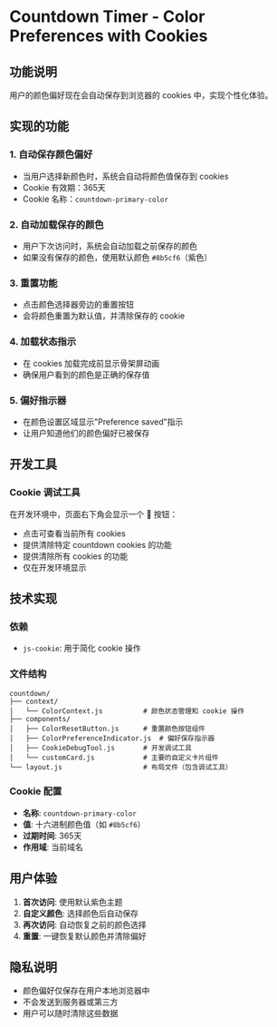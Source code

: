 # Countdown Timer - Color Preferences with Cookies

## 功能说明

用户的颜色偏好现在会自动保存到浏览器的 cookies 中，实现个性化体验。

## 实现的功能

### 1. 自动保存颜色偏好
- 当用户选择新颜色时，系统会自动将颜色值保存到 cookies
- Cookie 有效期：365天
- Cookie 名称：`countdown-primary-color`

### 2. 自动加载保存的颜色
- 用户下次访问时，系统会自动加载之前保存的颜色
- 如果没有保存的颜色，使用默认颜色 `#8b5cf6`（紫色）

### 3. 重置功能
- 点击颜色选择器旁边的重置按钮
- 会将颜色重置为默认值，并清除保存的 cookie

### 4. 加载状态指示
- 在 cookies 加载完成前显示骨架屏动画
- 确保用户看到的颜色是正确的保存值

### 5. 偏好指示器
- 在颜色设置区域显示"Preference saved"指示
- 让用户知道他们的颜色偏好已被保存

## 开发工具

### Cookie 调试工具
在开发环境中，页面右下角会显示一个 🍪 按钮：
- 点击可查看当前所有 cookies
- 提供清除特定 countdown cookies 的功能
- 提供清除所有 cookies 的功能
- 仅在开发环境显示

## 技术实现

### 依赖
- `js-cookie`: 用于简化 cookie 操作

### 文件结构
```
countdown/
├── context/
│   └── ColorContext.js          # 颜色状态管理和 cookie 操作
├── components/
│   ├── ColorResetButton.js      # 重置颜色按钮组件
│   ├── ColorPreferenceIndicator.js  # 偏好保存指示器
│   ├── CookieDebugTool.js       # 开发调试工具
│   └── customCard.js            # 主要的自定义卡片组件
└── layout.js                    # 布局文件（包含调试工具）
```

### Cookie 配置
- **名称**: `countdown-primary-color`
- **值**: 十六进制颜色值（如 `#8b5cf6`）
- **过期时间**: 365天
- **作用域**: 当前域名

## 用户体验

1. **首次访问**: 使用默认紫色主题
2. **自定义颜色**: 选择颜色后自动保存
3. **再次访问**: 自动恢复之前的颜色选择
4. **重置**: 一键恢复默认颜色并清除偏好

## 隐私说明

- 颜色偏好仅保存在用户本地浏览器中
- 不会发送到服务器或第三方
- 用户可以随时清除这些数据
